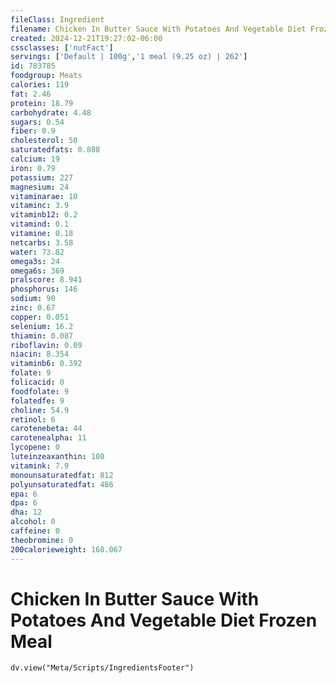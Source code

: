 ```yaml
---
fileClass: Ingredient
filename: Chicken In Butter Sauce With Potatoes And Vegetable Diet Frozen Meal
created: 2024-12-21T19:27:02-06:00
cssclasses: ['nutFact']
servings: ['Default | 100g','1 meal (9.25 oz) | 262']
id: 783785
foodgroup: Meats
calories: 119
fat: 2.46
protein: 18.79
carbohydrate: 4.48
sugars: 0.54
fiber: 0.9
cholesterol: 50
saturatedfats: 0.808
calcium: 19
iron: 0.79
potassium: 227
magnesium: 24
vitaminarae: 10
vitaminc: 3.9
vitaminb12: 0.2
vitamind: 0.1
vitamine: 0.18
netcarbs: 3.58
water: 73.82
omega3s: 24
omega6s: 369
pralscore: 8.941
phosphorus: 146
sodium: 90
zinc: 0.67
copper: 0.051
selenium: 16.2
thiamin: 0.087
riboflavin: 0.09
niacin: 8.354
vitaminb6: 0.392
folate: 9
folicacid: 0
foodfolate: 9
folatedfe: 9
choline: 54.9
retinol: 6
carotenebeta: 44
carotenealpha: 11
lycopene: 0
luteinzeaxanthin: 100
vitamink: 7.9
monounsaturatedfat: 812
polyunsaturatedfat: 486
epa: 6
dpa: 6
dha: 12
alcohol: 0
caffeine: 0
theobromine: 0
200calorieweight: 168.067
---
```


# Chicken In Butter Sauce With Potatoes And Vegetable Diet Frozen Meal

```dataviewjs
dv.view("Meta/Scripts/IngredientsFooter")
```